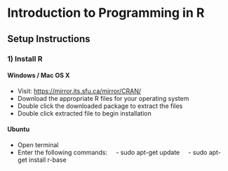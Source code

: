 # Introduction to Programming in R

## Setup Instructions

### 1) Install R

#### Windows / Mac OS X

- Visit: https://mirror.its.sfu.ca/mirror/CRAN/
- Download the appropriate R files for your operating system
- Double click the downloaded package to extract the files
- Double click extracted file to begin installation

#### Ubuntu

- Open terminal
- Enter the following commands:
&nbsp;&nbsp;&nbsp;&nbsp;- sudo apt-get update
&nbsp;&nbsp;&nbsp;&nbsp;- sudo apt-get install r-base


